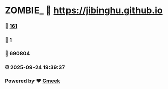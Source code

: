 # ZOMBIE_ :link: https://jibinghu.github.io 
### :page_facing_up: [161](https://jibinghu.github.io/tag.html) 
### :speech_balloon: 1 
### :hibiscus: 690804 
### :alarm_clock: 2025-09-24 19:39:37 
### Powered by :heart: [Gmeek](https://github.com/Meekdai/Gmeek)
